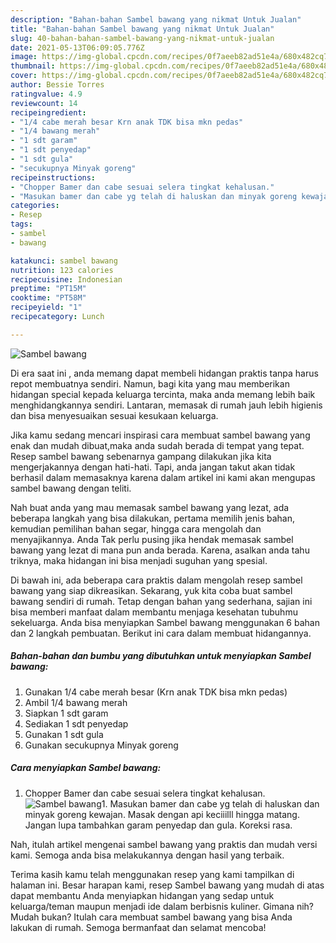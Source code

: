 ```yaml
---
description: "Bahan-bahan Sambel bawang yang nikmat Untuk Jualan"
title: "Bahan-bahan Sambel bawang yang nikmat Untuk Jualan"
slug: 40-bahan-bahan-sambel-bawang-yang-nikmat-untuk-jualan
date: 2021-05-13T06:09:05.776Z
image: https://img-global.cpcdn.com/recipes/0f7aeeb82ad51e4a/680x482cq70/sambel-bawang-foto-resep-utama.jpg
thumbnail: https://img-global.cpcdn.com/recipes/0f7aeeb82ad51e4a/680x482cq70/sambel-bawang-foto-resep-utama.jpg
cover: https://img-global.cpcdn.com/recipes/0f7aeeb82ad51e4a/680x482cq70/sambel-bawang-foto-resep-utama.jpg
author: Bessie Torres
ratingvalue: 4.9
reviewcount: 14
recipeingredient:
- "1/4 cabe merah besar Krn anak TDK bisa mkn pedas"
- "1/4 bawang merah"
- "1 sdt garam"
- "1 sdt penyedap"
- "1 sdt gula"
- "secukupnya Minyak goreng"
recipeinstructions:
- "Chopper Bamer dan cabe sesuai selera tingkat kehalusan."
- "Masukan bamer dan cabe yg telah di haluskan dan minyak goreng kewajan. Masak dengan api keciiilll hingga matang. Jangan lupa tambahkan garam penyedap dan gula. Koreksi rasa."
categories:
- Resep
tags:
- sambel
- bawang

katakunci: sambel bawang 
nutrition: 123 calories
recipecuisine: Indonesian
preptime: "PT15M"
cooktime: "PT58M"
recipeyield: "1"
recipecategory: Lunch

---
```



![Sambel bawang](https://img-global.cpcdn.com/recipes/0f7aeeb82ad51e4a/680x482cq70/sambel-bawang-foto-resep-utama.jpg)

Di era  saat ini , anda memang dapat membeli hidangan praktis tanpa harus repot membuatnya sendiri. Namun, bagi kita yang mau memberikan hidangan special kepada keluarga tercinta, maka anda memang lebih baik menghidangkannya sendiri. Lantaran, memasak di rumah jauh lebih higienis dan bisa menyesuaikan sesuai kesukaan keluarga.

Jika kamu sedang mencari inspirasi cara membuat sambel bawang yang enak dan mudah dibuat,maka anda sudah berada di tempat yang tepat. Resep sambel bawang  sebenarnya gampang dilakukan jika kita mengerjakannya dengan hati-hati. Tapi, anda jangan takut akan tidak berhasil dalam memasaknya 
karena dalam artikel ini kami akan mengupas sambel bawang dengan teliti.  



Nah buat anda yang mau memasak sambel bawang yang lezat, ada beberapa langkah yang bisa dilakukan, pertama memilih jenis bahan, kemudian pemilihan bahan segar, hingga cara mengolah dan menyajikannya. Anda Tak perlu pusing jika hendak memasak sambel bawang yang lezat di mana pun anda berada. Karena, asalkan anda  tahu triknya, maka hidangan ini bisa menjadi suguhan yang spesial.

Di bawah ini, ada beberapa cara praktis  dalam mengolah resep sambel bawang yang siap dikreasikan. Sekarang, yuk kita coba buat sambel bawang sendiri di rumah. Tetap dengan bahan yang sederhana, sajian ini bisa memberi manfaat dalam membantu menjaga kesehatan tubuhmu sekeluarga. Anda bisa menyiapkan Sambel bawang menggunakan 6 bahan dan 2 langkah pembuatan. Berikut ini cara dalam membuat hidangannya.

<!--inarticleads1-->

##### Bahan-bahan dan bumbu yang dibutuhkan untuk menyiapkan Sambel bawang:

1. Gunakan 1/4 cabe merah besar (Krn anak TDK bisa mkn pedas)
1. Ambil 1/4 bawang merah
1. Siapkan 1 sdt garam
1. Sediakan 1 sdt penyedap
1. Gunakan 1 sdt gula
1. Gunakan secukupnya Minyak goreng




<!--inarticleads2-->

##### Cara menyiapkan Sambel bawang:

1. Chopper Bamer dan cabe sesuai selera tingkat kehalusan.
<img src="https://img-global.cpcdn.com/steps/baab43bf194b9875/160x128cq70/sambel-bawang-langkah-memasak-1-foto.jpg" alt="Sambel bawang">1. Masukan bamer dan cabe yg telah di haluskan dan minyak goreng kewajan. Masak dengan api keciiilll hingga matang. Jangan lupa tambahkan garam penyedap dan gula. Koreksi rasa.




Nah, itulah artikel mengenai  sambel bawang  yang praktis dan mudah versi kami. Semoga anda bisa melakukannya dengan hasil yang terbaik. 

Terima kasih kamu telah menggunakan resep yang kami tampilkan di halaman ini. Besar harapan kami, resep  Sambel bawang yang mudah di atas dapat membantu Anda menyiapkan hidangan yang sedap untuk keluarga/teman maupun menjadi ide dalam berbisnis kuliner. Gimana nih? Mudah bukan? Itulah cara membuat sambel bawang yang bisa Anda lakukan di rumah. Semoga bermanfaat dan selamat mencoba!

